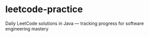 # leetcode-practice
Daily LeetCode solutions in Java — tracking progress for software engineering mastery
